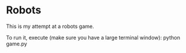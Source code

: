 Robots
======

This is my attempt at a robots game.

To run it, execute (make sure you have a large terminal window):
    python game.py


